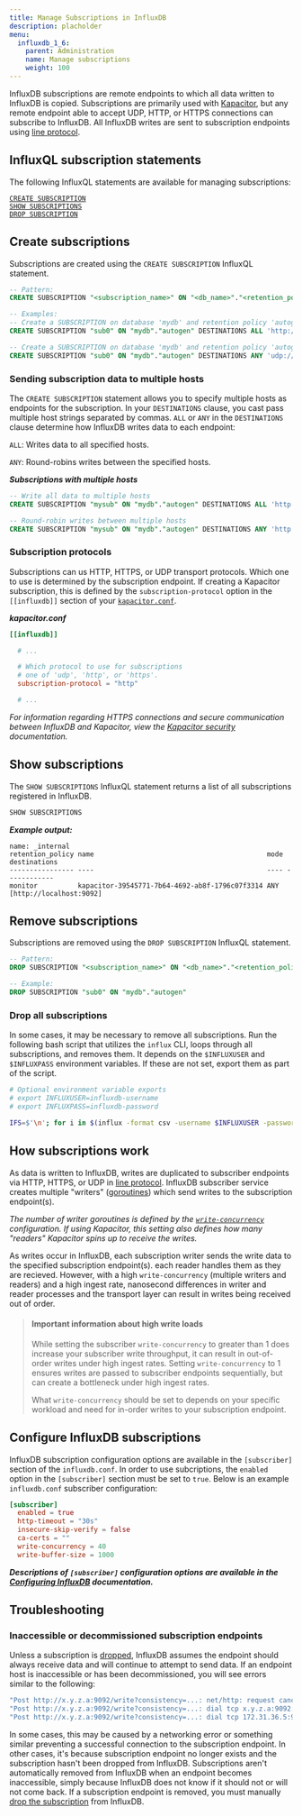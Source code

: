 ```yaml
---
title: Manage Subscriptions in InfluxDB
description: placholder
menu:
  influxdb_1_6:
    parent: Administration
    name: Manage subscriptions
    weight: 100
---
```


InfluxDB subscriptions are remote endpoints to which all data written to InfluxDB is copied.
Subscriptions are primarily used with [Kapacitor](/kapacitor/), but any remote endpoint
able to accept UDP, HTTP, or HTTPS connections can subscribe to InfluxDB.
All InfluxDB writes are sent to subscription endpoints using [line protocol](/influxdb/v1.6/write_protocols/line_protocol_tutorial/).

## InfluxQL subscription statements
The following InfluxQL statements are available for managing subscriptions:

[`CREATE SUBSCRIPTION`](#create-subscriptions)  
[`SHOW SUBSCRIPTIONS`](#show-subscriptions)  
[`DROP SUBSCRIPTION`](#remove-subscriptions)  

## Create subscriptions
Subscriptions are created using the `CREATE SUBSCRIPTION` InfluxQL statement.

```sql
-- Pattern:
CREATE SUBSCRIPTION "<subscription_name>" ON "<db_name>"."<retention_policy>" DESTINATIONS <ALL|ANY> "<subscription_endpoint_host>"

-- Examples:
-- Create a SUBSCRIPTION on database 'mydb' and retention policy 'autogen' that send data to 'example.com:9090' via HTTP.
CREATE SUBSCRIPTION "sub0" ON "mydb"."autogen" DESTINATIONS ALL 'http://example.com:9090'

-- Create a SUBSCRIPTION on database 'mydb' and retention policy 'autogen' that round-robins the data to 'h1.example.com:9090' and 'h2.example.com:9090' via UDP.
CREATE SUBSCRIPTION "sub0" ON "mydb"."autogen" DESTINATIONS ANY 'udp://h1.example.com:9090', 'udp://h2.example.com:9090'
```

### Sending subscription data to multiple hosts
The `CREATE SUBSCRIPTION` statement allows you to specify multiple hosts as endpoints for the subscription.
In your `DESTINATIONS` clause, you cast pass multiple host strings separated by commas.
`ALL` or `ANY` in the `DESTINATIONS` clause determine how InfluxDB writes data to each endpoint:

`ALL`: Writes data to all specified hosts.

`ANY`: Round-robins writes between the specified hosts.

_**Subscriptions with multiple hosts**_
```sql
-- Write all data to multiple hosts
CREATE SUBSCRIPTION "mysub" ON "mydb"."autogen" DESTINATIONS ALL 'http://host1.example.com:9090', 'http://host2.example.com:9090'

-- Round-robin writes between multiple hosts
CREATE SUBSCRIPTION "mysub" ON "mydb"."autogen" DESTINATIONS ANY 'http://host1.example.com:9090', 'http://host2.example.com:9090'
```

### Subscription protocols
Subscriptions can us HTTP, HTTPS, or UDP transport protocols.
Which one to use is determined by the subscription endpoint.
If creating a Kapacitor subscription, this is defined by the `subscription-protocol`
option in the `[[influxdb]]` section of your [`kapacitor.conf`](/kapacitor/v1.5/administration/configuration/#influxdb).

_**kapacitor.conf**_
```toml
[[influxdb]]

  # ...

  # Which protocol to use for subscriptions
  # one of 'udp', 'http', or 'https'.
  subscription-protocol = "http"

  # ...

```

_For information regarding HTTPS connections and secure communication between InfluxDB and Kapacitor,
view the [Kapacitor security](/kapacitor/v1.5/administration/security/#secure-influxdb-and-kapacitor) documentation._


## Show subscriptions
The `SHOW SUBSCRIPTIONS` InfluxQL statement returns a list of all subscriptions registered in InfluxDB.

```sql
SHOW SUBSCRIPTIONS
```

_**Example output:**_
```
name: _internal
retention_policy name                                           mode destinations
---------------- ----                                           ---- ------------
monitor          kapacitor-39545771-7b64-4692-ab8f-1796c07f3314 ANY  [http://localhost:9092]
```

## Remove subscriptions
Subscriptions are removed using the `DROP SUBSCRIPTION` InfluxQL statement.

```sql
-- Pattern:
DROP SUBSCRIPTION "<subscription_name>" ON "<db_name>"."<retention_policy>"

-- Example:
DROP SUBSCRIPTION "sub0" ON "mydb"."autogen"
```

### Drop all subscriptions
In some cases, it may be necessary to remove all subscriptions.
Run the following bash script that utilizes the `influx` CLI, loops through all subscriptions, and removes them.
It depends on the `$INFLUXUSER` and `$INFLUXPASS` environment variables.
If these are not set, export them as part of the script.

```bash
# Optional environment variable exports
# export INFLUXUSER=influxdb-username
# export INFLUXPASS=influxdb-password

IFS=$'\n'; for i in $(influx -format csv -username $INFLUXUSER -password $INFLUXPASS -database _internal -execute 'show subscriptions' | tail -n +2 | grep -v name); do influx -format csv -username $INFLUXUSER -password $INFLUXPASS -database _internal -execute "drop subscription \"$(echo "$i" | cut -f 3 -d ',')\" ON \"$(echo "$i" | cut -f 1 -d ',')\".\"$(echo "$i" | cut -f 2 -d ',')\""; done
```

## How subscriptions work
As data is written to InfluxDB, writes are duplicated to subscriber endpoints via
HTTP, HTTPS, or UDP in [line protocol](/influxdb/v1.6/write_protocols/line_protocol_tutorial/).
InfluxDB subscriber service creates multiple "writers" ([goroutines](https://golangbot.com/goroutines/))
which send writes to the subscription endpoint(s).

_The number of writer goroutines is defined by the [`write-concurrency`](/influxdb/v1.6/administration/config/#write-concurrency-40) configuration.
If using Kapacitor, this setting also defines how many "readers" Kapacitor spins up to receive the writes._

As writes occur in InfluxDB, each subscription writer sends the write data to the specified subscription endpoint(s). each reader handles them as they are recieved.
However, with a high `write-concurrency` (multiple writers and readers) and a high ingest rate,
nanosecond differences in writer and reader processes and the transport layer can result
in writes being received out of order.

> #### Important information about high write loads
> While setting the subscriber `write-concurrency` to greater than 1 does increase your
> subscriber write throughput, it can result in out-of-order writes under high ingest rates.
> Setting `write-concurrency` to 1 ensures writes are passed to subscriber endpoints sequentially,
> but can create a bottleneck under high ingest rates.
>
> What `write-concurrency` should be set to depends on your specific workload
> and need for in-order writes to your subscription endpoint.

## Configure InfluxDB subscriptions
InfluxDB subscription configuration options are available in the `[subscriber]`
section of the `influxdb.conf`.
In order to use subcriptions, the `enabled` option in the `[subscriber]` section must be set to `true`.
Below is an example `influxdb.conf` subscriber configuration:

```toml
[subscriber]
  enabled = true
  http-timeout = "30s"
  insecure-skip-verify = false
  ca-certs = ""
  write-concurrency = 40
  write-buffer-size = 1000
```

_**Descriptions of `[subscriber]` configuration options are available in the [Configuring InfluxDB](/influxdb/v1.6/administration/config/#subscription-settings-subscriber) documentation.**_

## Troubleshooting

### Inaccessible or decommissioned subscription endpoints
Unless a subscription is [dropped](#remove-subscriptions), InfluxDB assumes the endpoint
should always receive data and will continue to attempt to send data.
If an endpoint host is inaccessible or has been decommissioned, you will see errors
similar to the following:

```bash
"Post http://x.y.z.a:9092/write?consistency=...: net/http: request canceled while waiting for connection (Client.Timeout exceeded while awaiting headers)" ... service=subscriber
"Post http://x.y.z.a:9092/write?consistency=...: dial tcp x.y.z.a:9092: getsockopt: connection refused" ... service=subscriber
"Post http://x.y.z.a:9092/write?consistency=...: dial tcp 172.31.36.5:9092: getsockopt: no route to host" ... service=subscriber
```

In some cases, this may be caused by a networking error or something similar
preventing a successful connection to the subscription endpoint.
In other cases, it's because subscription endpoint no longer exists and the subscription hasn't been dropped from InfluxDB.
Subscriptions aren't automatically removed from InfluxDB when an endpoint becomes inaccessible,
simply because InfluxDB does not know if it should not or will not come back.
If a subscription endpoint is removed, you must manually [drop the subscription](#remove-subscriptions) from InfluxDB.
